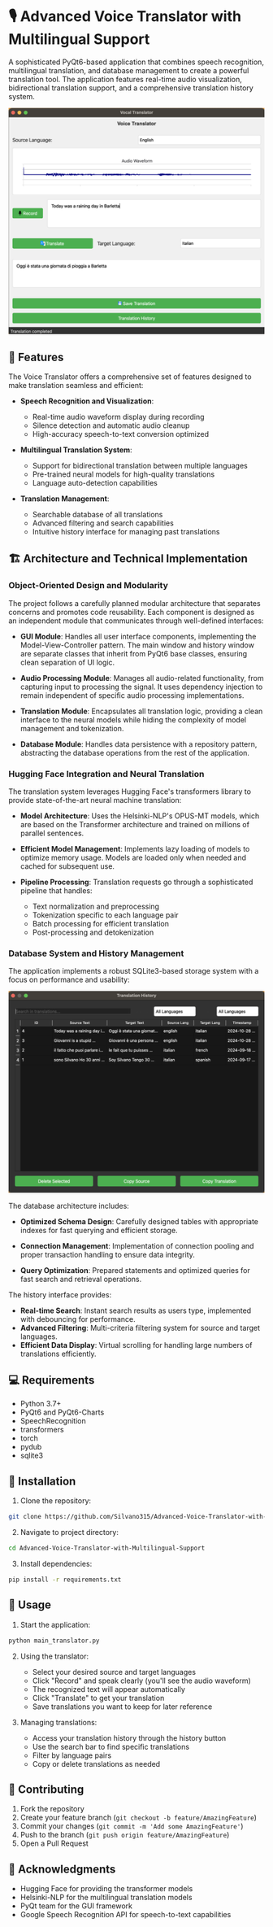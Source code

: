 # 🎙️ Advanced Voice Translator with Multilingual Support

A sophisticated PyQt6-based application that combines speech recognition, multilingual translation, and database management to create a powerful translation tool. The application features real-time audio visualization, bidirectional translation support, and a comprehensive translation history system.

![Main GUI Screenshot](assets/screenshots/GUI_screen.png)

## 🌟 Features

The Voice Translator offers a comprehensive set of features designed to make translation seamless and efficient:

- **Speech Recognition and Visualization**: 
  - Real-time audio waveform display during recording
  - Silence detection and automatic audio cleanup
  - High-accuracy speech-to-text conversion optimized

- **Multilingual Translation System**: 
  - Support for bidirectional translation between multiple languages
  - Pre-trained neural models for high-quality translations
  - Language auto-detection capabilities

- **Translation Management**:
  - Searchable database of all translations
  - Advanced filtering and search capabilities
  - Intuitive history interface for managing past translations

## 🏗️ Architecture and Technical Implementation

### Object-Oriented Design and Modularity

The project follows a carefully planned modular architecture that separates concerns and promotes code reusability. Each component is designed as an independent module that communicates through well-defined interfaces:

- **GUI Module**: Handles all user interface components, implementing the Model-View-Controller pattern. The main window and history window are separate classes that inherit from PyQt6 base classes, ensuring clean separation of UI logic.

- **Audio Processing Module**: Manages all audio-related functionality, from capturing input to processing the signal. It uses dependency injection to remain independent of specific audio processing implementations.

- **Translation Module**: Encapsulates all translation logic, providing a clean interface to the neural models while hiding the complexity of model management and tokenization.

- **Database Module**: Handles data persistence with a repository pattern, abstracting the database operations from the rest of the application.

### Hugging Face Integration and Neural Translation

The translation system leverages Hugging Face's transformers library to provide state-of-the-art neural machine translation:

- **Model Architecture**: Uses the Helsinki-NLP's OPUS-MT models, which are based on the Transformer architecture and trained on millions of parallel sentences.

- **Efficient Model Management**: Implements lazy loading of models to optimize memory usage. Models are loaded only when needed and cached for subsequent use.

- **Pipeline Processing**: Translation requests go through a sophisticated pipeline that handles:
  - Text normalization and preprocessing
  - Tokenization specific to each language pair
  - Batch processing for efficient translation
  - Post-processing and detokenization

### Database System and History Management

The application implements a robust SQLite3-based storage system with a focus on performance and usability:

![History Interface](assets/screenshots/DB_history.png)

The database architecture includes:

- **Optimized Schema Design**: Carefully designed tables with appropriate indexes for fast querying and efficient storage.

- **Connection Management**: Implementation of connection pooling and proper transaction handling to ensure data integrity.

- **Query Optimization**: Prepared statements and optimized queries for fast search and retrieval operations.

The history interface provides:

- **Real-time Search**: Instant search results as users type, implemented with debouncing for performance.
- **Advanced Filtering**: Multi-criteria filtering system for source and target languages.
- **Efficient Data Display**: Virtual scrolling for handling large numbers of translations efficiently.

## 💻 Requirements

- Python 3.7+
- PyQt6 and PyQt6-Charts
- SpeechRecognition
- transformers
- torch
- pydub
- sqlite3

## 🚀 Installation

1. Clone the repository:
```bash
git clone https://github.com/Silvano315/Advanced-Voice-Translator-with-Multilingual-Support.git
```

2. Navigate to project directory:
```bash
cd Advanced-Voice-Translator-with-Multilingual-Support
```

3. Install dependencies:
```bash
pip install -r requirements.txt
```

## 📖 Usage

1. Start the application:
```bash
python main_translator.py
```

2. Using the translator:
   - Select your desired source and target languages
   - Click "Record" and speak clearly (you'll see the audio waveform)
   - The recognized text will appear automatically
   - Click "Translate" to get your translation
   - Save translations you want to keep for later reference

3. Managing translations:
   - Access your translation history through the history button
   - Use the search bar to find specific translations
   - Filter by language pairs
   - Copy or delete translations as needed

## 🤝 Contributing

1. Fork the repository
2. Create your feature branch (`git checkout -b feature/AmazingFeature`)
3. Commit your changes (`git commit -m 'Add some AmazingFeature'`)
4. Push to the branch (`git push origin feature/AmazingFeature`)
5. Open a Pull Request

## 🙏 Acknowledgments

- Hugging Face for providing the transformer models
- Helsinki-NLP for the multilingual translation models
- PyQt team for the GUI framework
- Google Speech Recognition API for speech-to-text capabilities